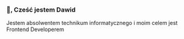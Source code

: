 ###  👋, Cześć jestem Dawid
Jestem absolwentem technikum informatycznego i moim celem jest Frontend Developerem
